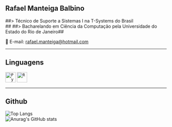 ## <strong>Rafael Manteiga Balbino</strong>

##> Técnico de Suporte a Sistemas I na T-Systems do Brasil<br>##
##> Bacharelando em Ciência da Computação pela Universidade do Estado do Rio de Janeiro##

💬 E-mail: rafael.manteiga@hotmail.com

----

## Linguagens

<code><img height="32" src="https://user-images.githubusercontent.com/25599308/219158898-43964b1f-e7b9-479c-9d42-551d5b244e28.png" alt="Python"/></code>
<code><img height="32" src="https://user-images.githubusercontent.com/25599308/219160932-e07da749-8620-4abb-9c80-f2bb6f39b230.png" alt="R"/></code>

----

## Github

![Top Langs](https://github-readme-stats.vercel.app/api/top-langs/?username=fael0306&layout=compact)<br>
![Anurag's GitHub stats](https://github-readme-stats.vercel.app/api?username=fael0306&layout=compact)
